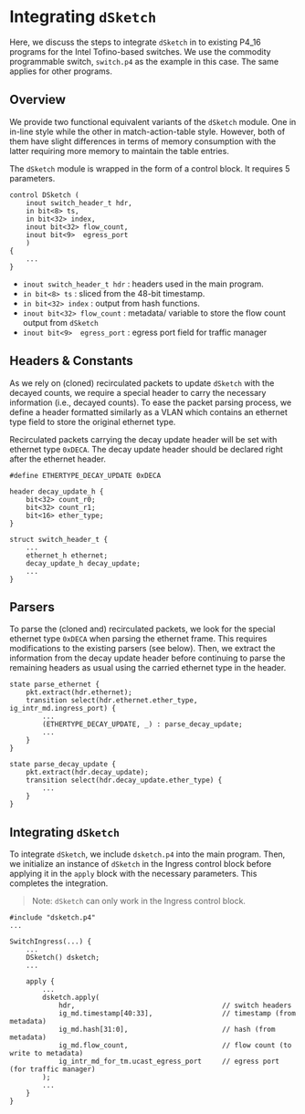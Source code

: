 # Integrating `dSketch`

Here, we discuss the steps to integrate `dSketch` in to existing P4_16 programs for the Intel Tofino-based switches.
We use the commodity programmable switch, `switch.p4` as the example in this case. The same applies for other programs.

## Overview
We provide two functional equivalent variants of the `dSketch` module. One in in-line style while the other in match-action-table style. However, both of them have slight differences in terms of memory consumption with the latter requiring more memory to maintain the table entries.

The `dSketch` module is wrapped in the form of a control block. It requires 5 parameters.
```
control DSketch (
    inout switch_header_t hdr,
    in bit<8> ts,
    in bit<32> index,
    inout bit<32> flow_count,
    inout bit<9>  egress_port
    ) 
{
    ...  
}
```

- `inout switch_header_t hdr` : headers used in the main program.
- `in bit<8> ts` : sliced from the 48-bit timestamp.
- `in bit<32> index` : output from hash functions.
- `inout bit<32> flow_count` : metadata/ variable to store the flow count output from `dSketch`
- `inout bit<9>  egress_port` : egress port field for traffic manager

## Headers & Constants
As we rely on (cloned) recirculated packets to update `dSketch` with the decayed counts, we require a special header to carry the necessary information (i.e., decayed counts). To ease the packet parsing process, we define a header formatted similarly as a VLAN which contains an ethernet type field to store the original ethernet type. 

Recirculated packets carrying the decay update header will be set with ethernet type `0xDECA`.
The decay update header should be declared right after the ethernet header.

```
#define ETHERTYPE_DECAY_UPDATE 0xDECA

header decay_update_h {
    bit<32> count_r0;
    bit<32> count_r1;
    bit<16> ether_type;
}

struct switch_header_t {
    ...
    ethernet_h ethernet;
    decay_update_h decay_update;
    ...
}
```

## Parsers
To parse the (cloned and) recirculated packets, we look for the special ethernet type `0xDECA` when parsing the ethernet frame. This requires modifications to the existing parsers (see below). Then, we extract  the information from the decay update header before continuing to parse the remaining headers as usual using the carried ethernet type in the header.

```
state parse_ethernet {
    pkt.extract(hdr.ethernet);
    transition select(hdr.ethernet.ether_type, ig_intr_md.ingress_port) {
        ...
        (ETHERTYPE_DECAY_UPDATE, _) : parse_decay_update;
        ...
    }
}

state parse_decay_update {
    pkt.extract(hdr.decay_update);
    transition select(hdr.decay_update.ether_type) {
        ...
    }
}
```

## Integrating `dSketch`
To integrate `dSketch`, we include `dsketch.p4` into the main program. Then, we initialize an instance of `dSketch` in the Ingress control block before applying it in the `apply` block with the necessary parameters.
This completes the integration.

> Note: `dSketch` can only work in the Ingress control block.

```
#include "dsketch.p4"
...

SwitchIngress(...) {
    ...
    DSketch() dsketch;
    ...

    apply {
        ...
        dsketch.apply(
            hdr,                                    // switch headers
            ig_md.timestamp[40:33],                 // timestamp (from metadata)
            ig_md.hash[31:0],                       // hash (from metadata)
            ig_md.flow_count,                       // flow count (to write to metadata)
            ig_intr_md_for_tm.ucast_egress_port     // egress port (for traffic manager)
        );
        ...
    }
} 

```

